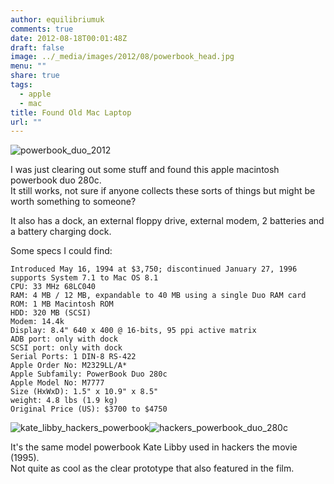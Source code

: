 ```yaml
---
author: equilibriumuk
comments: true
date: 2012-08-18T00:01:48Z
draft: false
image: ../_media/images/2012/08/powerbook_head.jpg
menu: ""
share: true
tags:
  - apple
  - mac
title: Found Old Mac Laptop
url: ""
---
```


<img title="powerbook_duo_2012" src="/media/images/2012/08/powerbook_duo_2012.jpg" alt="powerbook_duo_2012" />

I was just clearing out some stuff and found this apple macintosh powerbook duo 280c.<br/>
It still works, not sure if anyone collects these sorts of things but might be worth something to someone?

It also has a dock, an external floppy drive, external modem, 2 batteries and a battery charging dock.

Some specs I could find:

<pre><code class="nohighlight">Introduced May 16, 1994 at $3,750; discontinued January 27, 1996
supports System 7.1 to Mac OS 8.1
CPU: 33 MHz 68LC040
RAM: 4 MB / 12 MB, expandable to 40 MB using a single Duo RAM card
ROM: 1 MB Macintosh ROM
HDD: 320 MB (SCSI)
Modem: 14.4k
Display: 8.4" 640 x 400 @ 16-bits, 95 ppi active matrix
ADB port: only with dock
SCSI port: only with dock
Serial Ports: 1 DIN-8 RS-422
Apple Order No: M2329LL/A*
Apple Subfamily: PowerBook Duo 280c
Apple Model No: M7777
Size (HxWxD): 1.5" x 10.9" x 8.5"
weight: 4.8 lbs (1.9 kg)
Original Price (US): $3700 to $4750</code></pre>

<p class="text-center"><img class="inline" src="/media/images/2012/08/kate_libby_hackers_powerbook.jpg" alt="kate_libby_hackers_powerbook"/><img class="inline" src="/media/images/2012/08/hackers_powerbook_duo_280c_2.jpg" alt="hackers_powerbook_duo_280c"/></p>

It's the same model powerbook Kate Libby used in hackers the movie (1995).<br/>
Not quite as cool as the clear prototype that also featured in the film.
